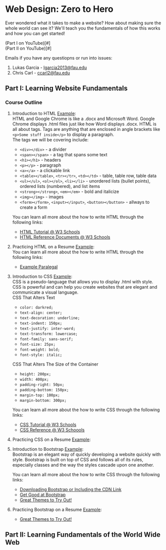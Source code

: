 # Web Design: Zero to Hero
Ever wondered what it takes to make a website? How about making sure the whole world can see it? We'll teach you the fundamentals of how this works and how you can get started!  

(Part I on YouTube)[#]  
(Part II on YouTube)[#]

Emails if you have any questiopns or run into issues:
1) Lukas Garcia - lgarcia2013@fau.edu
2) Chris Carl - ccarl2@fau.edu


## Part I: Learning Website Fundamentals

### Course Outline
1. Introduction to HTML [Example](http://webdesignzerotohero.org.s3-website.us-east-2.amazonaws.com/01-html-intro.html):  
   HTML and Google Chrome is like a .docx and Microsoft Word. Google Chrome displays .html files just like how Word displays .docx. HTML is all about tags. Tags are anything that are enclosed in angle brackets like ```<p>Some stuff inside</p>``` to display a paragraph.  
   The tags we will be covering include:  
   * ```<div></div>``` - a divider  
   * ```<span></span>``` - a tag that spans some text  
   * ```<h1></h1>``` - headers  
   * ```<p></p>``` - paragraph  
   * ```<a></a>``` - a clickable link  
   * ```<table></table>```, ```<tr></tr>```, ```<td></td>``` - table, table row, table data  
   * ```<ul></ul>```, ```<ol></ol>```, ```<li></li>``` - unordered lists (bullet points), ordered lists (numbered), and list items  
   * ```<strong></strong>```, ```<em></em>``` - bold and italicize  
   * ```<img></img>``` - images  
   * ```<form></form>```, ```<input></input>```, ```<button></button>``` - allways to create a form  
   
   You can learn all more about the how to write HTML through the following links:  
   * [HTML Tutorial @ W3 Schools](https://www.w3schools.com/html/)  
   * [HTML Reference Documents @ W3 Schools](https://www.w3schools.com/tags/default.asp)  

2. Practicing HTML on a Resume [Example](http://webdesignzerotohero.org.s3-website.us-east-2.amazonaws.com/02-html-resume.html):  
   You can learn all more about the how to write HTML through the following links:  
   * [Example Paralegal](https://www.monster.com/career-advice/article/paralegal-resume-sample)  

3. Introduction to CSS [Example](http://webdesignzerotohero.org.s3-website.us-east-2.amazonaws.com/03-css-intro.html):  
   CSS is a pseudo-language that allows you to display .html with style. CSS is powerful and can help you create websites that are elegant and communicate a visual language.  
   CSS That Alters Text
   * ```color: darkred;```
   * ```text-align: center;```
   * ```text-decoration: underline;```
   * ```text-indent: 150px;```
   * ```text-justify: inter-word;```
   * ```text-transform: lowercase;```
   * ```font-family: sans-serif;```
   * ```font-size: 25px;```
   * ```font-weight: bold;```
   * ```font-style: italic;```

   CSS That Alters The Size of the Container
   * ```height: 200px;```
   * ```width: 400px;```
   * ```padding-right: 50px;```
   * ```padding-bottom: 150px;```
   * ```margin-top: 100px;```
   * ```margin-bottom: 300px;```

   You can learn all more about the how to write CSS through the following links:  
   * [CSS Tutorial @ W3 Schools](https://www.w3schools.com/Css/)  
   * [CSS Reference @ W3 Schoools](https://www.w3schools.com/cssref/default.asp)  

4. Practicing CSS on a Resume [Example](http://webdesignzerotohero.org.s3-website.us-east-2.amazonaws.com/04-css-resume.html):  


5. Introduction to Bootstrap [Example](http://webdesignzerotohero.org.s3-website.us-east-2.amazonaws.com/5-bootstrap-intro.html):  
   Bootstrap is an elegant way of quickly developing a website quickly with style. Bootstrap is built on top of CSS and follows all of its rules, especially classes and the way the styles cascade upon one another.  

   You can learn all more about the how to write CSS through the following links:  
   * [Downloading Bootstrap or Including the CDN Link](http://getbootstrap.com/docs/4.0/getting-started/introduction/)  
   * [Get Good at Bootstrap](https://www.youtube.com/watch?v=5GcQtLDGXy8)  
   * [Great Themes to Try Out!](https://startbootstrap.com/)  

6. Practicing Bootstrap on a Resume [Example](http://webdesignzerotohero.org.s3-website.us-east-2.amazonaws.com/06-html-resume.html):  
   * [Great Themes to Try Out!](https://startbootstrap.com/)  

## Part II: Learning Fundamentals of the World Wide Web
